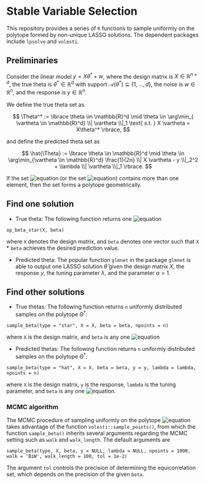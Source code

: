 # Stable Variable Selection

This repository provides a series of `R` functions to sample uniformly on the polytope formed by non-unique LASSO solutions. The dependent packages include `lpsolve` and `volesti`.


## Preliminaries
Consider the linear model $y = X\theta^* + w$, where the design matrix is $X\in\mathbb{R}^{n\times d}$, the true theta is $\theta^* \in\mathbb{R}^d$ with support $\mathcal{A}(\theta^*) \subseteq \lbrace 1,\dots, d \rbrace$, the noise is $w\in\mathbb{R}^n$, and the response is $y\in\mathbb{R}^n$.

We define the true theta set as

$$ 
\Theta^* := \lbrace \theta \in \mathbb{R}^d \mid \theta \in \arg\min_{ \vartheta \in \mathbb{R}^d} \\| \vartheta \\|_1 \text{ s.t. } X \vartheta = X\theta^*  \rbrace, 
$$

and define the predicted theta set as

$$
\hat{\Theta} := \lbrace \theta \in \mathbb{R}^d \mid \theta \in \arg\min_{\vartheta \in \mathbb{R}^d} \frac{1}{2n} \\| X \vartheta - y \\|_2^2 + \lambda \\| \vartheta \\|_1  \rbrace.
$$

If the set ![equation](https://latex.codecogs.com/svg.image?\Theta^*) (or the set ![equation](https://latex.codecogs.com/svg.image?\hat\Theta)) contains more than one element, then the set forms a polytope geometrically. 


## Find one solution

- True theta: The following function returns one ![equation](https://latex.codecogs.com/svg.image?\theta^*\in\Theta^*)

```
op_beta_star(X, beta)
```
where `X` denotes the design matrix, and `beta` denotes one vector such that `X` * `beta` achieves the desired prediction value. 


- Predicted theta: The popular function `glmnet` in the package `glmnet` is able to output one LASSO solution $\hat\theta$ given the design matrix $X$, the response $y$, the tuning parameter $\lambda$, and the parameter $\alpha = 1$.


## Find other solutions

- True thetas: 
The following function returns `n` uniformly distributed samples on the polytope $\Theta^*$:
```
sample_beta(type = "star", X = X, beta = beta, npoints = n)
```
where `X` is the design matrix, and `beta` is any one ![equation](https://latex.codecogs.com/svg.image?\theta^*\in\Theta^*)


- Predicted thetas:
The following function returns `n` uniformly distributed samples on the polytope $\Theta^*$:
```
sample_beta(type = "hat", X = X, beta = beta, y = y, lambda = lambda, npoints = n)
```
where `X` is the design matrix, `y` is the response, `lambda` is the tuning parameter, and `beta` is any one ![equation](https://latex.codecogs.com/svg.image?\hat\theta\in\hat\Theta).


### MCMC algorithm 
The MCMC procedure of sampling uniformly on the polytope ![equation](https://latex.codecogs.com/svg.image?\Theta) takes advantage of the function `volesti::sample_points()`, from which the function `sample_beta()` inherits several arguments regarding the MCMC setting such as `walk` and `walk_length`. The default arguments are
```
sample_beta(type, X, beta, y = NULL, lambda = NULL, npoints = 1000, walk = 'BiW', walk_length = 100, tol = 1e-2)
```
The argument `tol` controls the precision of determining the equicorrelation set, which depends on the precision of the given `beta`.


